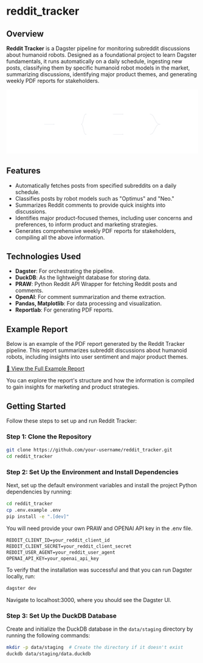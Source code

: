 # reddit_tracker

## Overview
**Reddit Tracker** is a Dagster pipeline for monitoring subreddit discussions about humanoid robots. Designed as a foundational project to learn Dagster fundamentals, it runs automatically on a daily schedule, ingesting new posts, classifying them by specific humanoid robot models in the market, summarizing discussions, identifying major product themes, and generating weekly PDF reports for stakeholders.

![Dagster Pipeline](readme_media/dagster_pipeline.svg)

## Features
- Automatically fetches posts from specified subreddits on a daily schedule.
- Classifies posts by robot models such as "Optimus" and "Neo."
- Summarizes Reddit comments to provide quick insights into discussions.
- Identifies major product-focused themes, including user concerns and preferences, to inform product and marketing strategies.
- Generates comprehensive weekly PDF reports for stakeholders, compiling all the above information.

## Technologies Used
- **Dagster**: For orchestrating the pipeline.
- **DuckDB**: As the lightweight database for storing data.
- **PRAW**: Python Reddit API Wrapper for fetching Reddit posts and comments.
- **OpenAI**: For comment summarization and theme extraction.
- **Pandas, Matplotlib**: For data processing and visualization.
- **Reportlab**: For generating PDF reports.

## Example Report

Below is an example of the PDF report generated by the Reddit Tracker pipeline. This report summarizes subreddit discussions about humanoid robots, including insights into user sentiment and major product themes.

[📄 View the Full Example Report](readme_media/example_report.pdf)

You can explore the report's structure and how the information is compiled to gain insights for marketing and product strategies.

## Getting Started

Follow these steps to set up and run Reddit Tracker:

### Step 1: Clone the Repository
```bash
git clone https://github.com/your-username/reddit_tracker.git
cd reddit_tracker
```

### Step 2: Set Up the Environment and Install Dependencies
Next, set up the default environment variables and install the project Python dependencies by running:

```bash
cd reddit_tracker
cp .env.example .env
pip install -e ".[dev]"
```
You will need provide your own PRAW and OPENAI API key in the .env file.

```
REDDIT_CLIENT_ID=your_reddit_client_id
REDDIT_CLIENT_SECRET=your_reddit_client_secret
REDDIT_USER_AGENT=your_reddit_user_agent
OPENAI_API_KEY=your_openai_api_key
```
To verify that the installation was successful and that you can run Dagster locally, run:

```bash
dagster dev
```

Navigate to localhost:3000, where you should see the Dagster UI.

### Step 3: Set Up the DuckDB Database
Create and initialize the DuckDB database in the `data/staging` directory by running the following commands:

```bash
mkdir -p data/staging  # Create the directory if it doesn't exist
duckdb data/staging/data.duckdb
```
